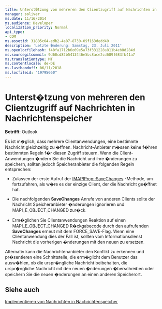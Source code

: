 ```yaml
---
title: Unterst�tzung von mehreren den Clientzugriff auf Nachrichten in Nachrichtenspeicher
manager: soliver
ms.date: 11/16/2014
ms.audience: Developer
localization_priority: Normal
api_type:
- COM
ms.assetid: 31885c64-edb2-4a87-8730-09f163dedd40
description: 'Letzte �nderung: Samstag, 23. Juli 2011'
ms.openlocfilehash: f48fa1712b6e09e5a73f331228a811b4eb8d284d
ms.sourcegitcommit: 9d60cd82b5413446e5bc8ace2cd689f683fb41a7
ms.translationtype: MT
ms.contentlocale: de-DE
ms.lasthandoff: 06/11/2018
ms.locfileid: "19795660"
---
```

# <a name="supporting-multiple-client-access-to-messages-in-message-stores"></a>Unterst�tzung von mehreren den Clientzugriff auf Nachrichten in Nachrichtenspeicher

  
  
**Betrifft**: Outlook 
  
Es ist m�glich, dass mehrere Clientanwendungen, eine bestimmte Nachricht gleichzeitig zu �ffnen. Nachricht-Anbieter m�ssen keine f�hren bestimmten Regeln f�r diesen Zugriff steuern. Wenn die Client-Anwendungen �ndern Sie die Nachricht und ihre �nderungen zu speichern, sollten jedoch Speicheranbieter die folgenden Regeln entsprechen:
  
- Zulassen der erste Aufruf der [IMAPIProp::SaveChanges](imapiprop-savechanges.md) -Methode, um fortzufahren, als w�re es der einzige Client, der die Nachricht ge�ffnet hat. 
    
- Die nachfolgenden **SaveChanges** Anrufe von anderen Clients sollte der Nachricht Speicheranbieter �nderungen ignorieren und MAPI_E_OBJECT_CHANGED zur�ck. 
    
- Erm�glichen Sie Clientanwendungen Reaktion auf einen MAPI_E_OBJECT_CHANGED R�ckgabecode durch den aufrufenden **SaveChanges** erneut mit dem FORCE_SAVE-Flag. Wenn eine Clientanwendung dies der Fall ist, sollten vom Informationsdienst Nachricht die vorherigen �nderungen mit den neuen zu ersetzen. 
    
Alternativ kann die Nachrichtenanbieter den Konflikt zu erkennen und pr�sentieren eine Schnittstelle, die erm�glicht dem Benutzer das ausw�hlen, ob die urspr�ngliche Nachricht beibehalten, die urspr�ngliche Nachricht mit den neuen �nderungen �berschreiben oder speichern Sie die neuen �nderungen an einen anderen Speicherort.
  
## <a name="see-also"></a>Siehe auch



[Implementieren von Nachrichten in Nachrichtenspeicher](implementing-messages-in-message-stores.md)

